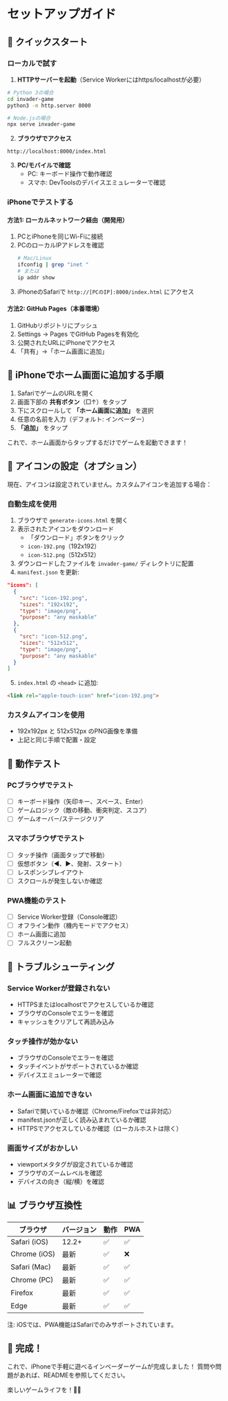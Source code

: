# セットアップガイド

## 🚀 クイックスタート

### ローカルで試す

1. **HTTPサーバーを起動**（Service Workerにはhttps/localhostが必要）

```bash
# Python 3の場合
cd invader-game
python3 -m http.server 8000

# Node.jsの場合
npx serve invader-game
```

2. **ブラウザでアクセス**
```
http://localhost:8000/index.html
```

3. **PC/モバイルで確認**
   - PC: キーボード操作で動作確認
   - スマホ: DevToolsのデバイスエミュレーターで確認

### iPhoneでテストする

#### 方法1: ローカルネットワーク経由（開発用）

1. PCとiPhoneを同じWi-Fiに接続
2. PCのローカルIPアドレスを確認
   ```bash
   # Mac/Linux
   ifconfig | grep "inet "
   # または
   ip addr show
   ```
3. iPhoneのSafariで `http://[PCのIP]:8000/index.html` にアクセス

#### 方法2: GitHub Pages（本番環境）

1. GitHubリポジトリにプッシュ
2. Settings → Pages でGitHub Pagesを有効化
3. 公開されたURLにiPhoneでアクセス
4. 「共有」→「ホーム画面に追加」

## 📱 iPhoneでホーム画面に追加する手順

1. SafariでゲームのURLを開く
2. 画面下部の **共有ボタン**（□↑）をタップ
3. 下にスクロールして **「ホーム画面に追加」** を選択
4. 任意の名前を入力（デフォルト: インベーダー）
5. **「追加」** をタップ

これで、ホーム画面からタップするだけでゲームを起動できます！

## 🎨 アイコンの設定（オプション）

現在、アイコンは設定されていません。カスタムアイコンを追加する場合：

### 自動生成を使用

1. ブラウザで `generate-icons.html` を開く
2. 表示されたアイコンをダウンロード
   - 「ダウンロード」ボタンをクリック
   - `icon-192.png`（192x192）
   - `icon-512.png`（512x512）
3. ダウンロードしたファイルを `invader-game/` ディレクトリに配置
4. `manifest.json` を更新:

```json
"icons": [
  {
    "src": "icon-192.png",
    "sizes": "192x192",
    "type": "image/png",
    "purpose": "any maskable"
  },
  {
    "src": "icon-512.png",
    "sizes": "512x512",
    "type": "image/png",
    "purpose": "any maskable"
  }
]
```

5. `index.html` の `<head>` に追加:
```html
<link rel="apple-touch-icon" href="icon-192.png">
```

### カスタムアイコンを使用

- 192x192px と 512x512px のPNG画像を準備
- 上記と同じ手順で配置・設定

## 🧪 動作テスト

### PCブラウザでテスト
- [ ] キーボード操作（矢印キー、スペース、Enter）
- [ ] ゲームロジック（敵の移動、衝突判定、スコア）
- [ ] ゲームオーバー/ステージクリア

### スマホブラウザでテスト
- [ ] タッチ操作（画面タップで移動）
- [ ] 仮想ボタン（◄、►、発射、スタート）
- [ ] レスポンシブレイアウト
- [ ] スクロールが発生しないか確認

### PWA機能のテスト
- [ ] Service Worker登録（Console確認）
- [ ] オフライン動作（機内モードでアクセス）
- [ ] ホーム画面に追加
- [ ] フルスクリーン起動

## 🔧 トラブルシューティング

### Service Workerが登録されない
- HTTPSまたはlocalhostでアクセスしているか確認
- ブラウザのConsoleでエラーを確認
- キャッシュをクリアして再読み込み

### タッチ操作が効かない
- ブラウザのConsoleでエラーを確認
- タッチイベントがサポートされているか確認
- デバイスエミュレーターで確認

### ホーム画面に追加できない
- Safariで開いているか確認（Chrome/Firefoxでは非対応）
- manifest.jsonが正しく読み込まれているか確認
- HTTPSでアクセスしているか確認（ローカルホストは除く）

### 画面サイズがおかしい
- viewportメタタグが設定されているか確認
- ブラウザのズームレベルを確認
- デバイスの向き（縦/横）を確認

## 📊 ブラウザ互換性

| ブラウザ | バージョン | 動作 | PWA |
|---------|----------|------|-----|
| Safari (iOS) | 12.2+ | ✅ | ✅ |
| Chrome (iOS) | 最新 | ✅ | ❌ |
| Safari (Mac) | 最新 | ✅ | ✅ |
| Chrome (PC) | 最新 | ✅ | ✅ |
| Firefox | 最新 | ✅ | ✅ |
| Edge | 最新 | ✅ | ✅ |

注: iOSでは、PWA機能はSafariでのみサポートされています。

## 🎉 完成！

これで、iPhoneで手軽に遊べるインベーダーゲームが完成しました！
質問や問題があれば、READMEを参照してください。

楽しいゲームライフを！👾🚀
